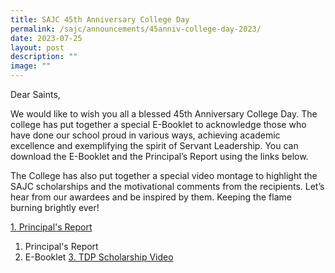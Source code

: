 ```yaml
---
title: SAJC 45th Anniversary College Day
permalink: /sajc/announcements/45anniv-college-day-2023/
date: 2023-07-25
layout: post
description: ""
image: ""
---
```

Dear Saints,

We would like to wish you all a blessed 45th Anniversary College Day. The college has put together a special E-Booklet to acknowledge those who have done our school proud in various ways, achieving academic excellence and exemplifying the spirit of Servant Leadership. You can download the E-Booklet and the Principal’s Report using the links below.

The College has also put together a special video montage to highlight the SAJC scholarships and the motivational comments from the recipients. Let’s hear from our awardees and be inspired by them. Keeping the flame burning brightly ever!

[1. Principal's Report](/files/2023/college_day_principals_report_2023_v1.pdf)

1. Principal's Report
2. E-Booklet
[3. TDP Scholarship Video](https://vimeo.com/848540251)